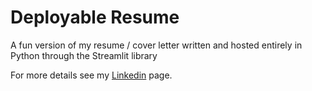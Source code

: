 # Deployable Resume
A fun version of my resume / cover letter written and hosted entirely in Python
through the Streamlit library

For more details see my [Linkedin](https://www.linkedin.com/in/alexwkirby/) page.

